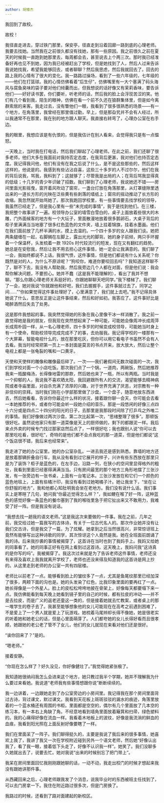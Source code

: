 ```yaml
---
author: 胡臻杰
---
```


我回到了故校。

故校！

我径直走进去，穿过铁门那里，保安亭，径直走到沿着回廊一路到底的心理老师。我要去找她。当然我在之前很久都没有找她，那有一些原因。我之前很久之前在夏天的时候我一直跑到她那里去，每周都会去，甚至说去上个两三次。那时我已经准备好再也见不到她，因为我已经被赶出了学校，但是她找到了人，然后人过来告诉我说她找我，希望我能够回去，或者聊聊？然后我思虑，然后我就回去了。回去的路上我的心情有了很大的变化。我一路路过操场，看到了一些六年级的，七年级的——他们在打篮球。我的心情仿佛看着“后生仔”，仿佛嘴里有一大个塞满了码头海风与腐鱼臭味的袋子要对他们倾囊而出，但我想说的话好像又有茉莉香味，要告诉他们——好好读书罢，你们要听，听老师的话，然后我的脸上会浮现苦涩的笑。他们有几个看到我，陌生的眼神，仿佛在看一个前不久还在狼群集体里，但是如今离群索居的来客。我走过去，没有瞥他们一眼，我看到了很多很熟悉的场景——有一个地方，在角落里，我曾经在那里值过勤，早上，但是那旮旯并不会有人经过，所以我通常不在那里，我在别的地方跟人聊天。我直接右转弯了，心理办公室在右手边。

我的眼里，我想应该是有仇恨的，但是我估计在别人看来，会觉得我只是有一点愠怒。

一天晚上，当时我在打电话，然后我们聊起了心理老师。在此之前，我们还聊了很多老师，他们大多在我面前对我持否定态度，在我背后更甚，我对他们也持否定态度。我记得我问他，他们有没有在我之后说了什么，是不是这些那些的，然后这样这样的，他说是的。我感到有些沾沾自喜，这些三十多岁的人不过尔尔，他们在我的背后说我，骂我，我料到了；这就够了；尽管我是出局的人；在背后骂我显得真的低级；十几岁的青少年识破了招数。我们聊到了心理老师，我说她还不错——房间里面光影摇曳，窗开着风吹动了窗帘，一盏台灯放在角落那里，从灯罩缝隙里透出来的一道长方形的光映在泛些黄有些剥落的墙纸上；窗帘的摇动推动了长方形的收缩。我忽然就开始骂她了。那次我跑回学校里，有一些事情要去找学校的领导，我虽然已经走了，但是我心里有一些“未完成的事情”，我于是找到他们。在三楼，我把整个故事讲了一遍。校领导办公室的墙雪白雪白的，桌子上面放着些很大的木雕，门外面候客的地方有一个大坛子，里面散漫地放着很多鹅卵石，大桌子背后的柜子里满满当当地塞了很多红色蓝色的文件夹，墙上挂着锦旗，挂着水墨画。他们在我们面前放了几杯半满的水，摸上去温的。一个四十多岁的女人跟我们谈。她把两条腿缠在一起，右脚搁在左脚上，露出光光的脚背。她的身子前倾，两只手环握着一个保温杯，头发梳着一款 1920s 时代较流行的短发，现在又有翻红的趋势。她总是在安慰我，然后让我不用去担心这件事情，她一定会让我满意的。我们聊了一会，我始终都说不上话。我很气愤，这件事情，但是他们都说有什么关系呢？你既然是对的人，为什么不原谅呢？“狗咬你，难道你要咬回去吗”？我知道这样聊不了，聊不下去，我没有人帮助我，然后我旁边几个人都在对面，但是他们说：我会帮你解决问题，不要担心。她并不蠢（这是我不能理解的），看出了我并不想聊。“那么你跟心理老师关系挺好的，你跟她聊聊天吧同学。”我下楼梯了。我们聊了一会，她对我说“你就跟他和好吧，我们去握握手，这件事就过去了。同学之间......”“你如果觉得这件事处理好了，心里满意了，我们就上去吧。”我不记得具体她说了什么，意思反正是让这件事结束，然后和好如初。我答应了。这件事好比是喝醉酒然后失去了处男。

这是那件我想起的事。我突然觉得她的形象在我心里像干冰一样消散了。我之前一直觉得她是我的朋友，但我现在突然想起来了一种可能，可能她会像周冲长成周萍长成周朴园一样，从一名心理老师，四十多岁的时候变成校领导，可能她当时身上有一个使命，帮助校领导完成完成不了的事，去劝服我。我记得学校的一楼那有一个大屏幕，智能电视什么的，放在那里吃灰，但你可以用它看电子书虽然不会有人去看。我当时经常把第一页上一本封面是莫言的书点开来，放大放大，然后让整个电视上都是一张龟裂的嘴和一口黄牙。

天使和天使样的雕像和雕像最后碎了。一次——我们暑假间无数次碰面的一次，我们到学校对面一个小店吃饭。那次我们点了一个锅，一道肉，两碗饭，然后她推荐我来一瓶酸梅汤，长得像地雷的那款，然后她也来了一瓶，所以有两瓶。当时我是一个抑郁的人，我说我不喜欢晒太阳，我回避跟所有人的交流，渴望能够去精神病院或者寺庙里面，对自杀充满了浓厚的兴趣，对于世界充满了厌恶，对宗教有一种非信仰的崇拜。当时我们刚在小学部那里做了沙盘，一个盘子，随意地放东西进去，然后她看看，告诉你你最近什么样的状况，接着跟你聊一会天，你可能会去看一本她推荐的书，或者你可能会听一段她介绍的音乐。那是一段悠闲的好像三点四十六分或是四点二十四分的阳光的日子，去那里是我那段时间除了打乒乓之外唯二的事情。我们好像做过两次沙盘，第二次比起第一次，“思绪整理了很多”。那顿饭很好吃。虽然说他家只有那一道菜像是天上的厨师做的，剩下的都跟泥一样。我后来点外卖的时候专门找过那家店然后点了，一样很好吃；我也跟别人说“你可以去那里吃吃看，很好吃”，奇特的是他们都不会点我吃的那一道菜，但是他们都说“这个饭店很不错，我后来也经常来”。

我走进了她的办公室里。她的办公室杂乱。一进去我还是感到熟悉。靠墙的地方还是放着那辆折叠自行车，我从没有看到过它展开的样子，兴许有些东西放在那里只是为了装饰？柜子是蓝色的，在左手边，沿路一列，在狭小的空间里显得格外的粗壮，我看到里面已经塞得满满当当。只有房间最宽的那个地方三角形地摆了三张沙发，有一张旁边有一张书桌，上面有一台笔记本。三张沙发放在和它们一个颜色的蓝色地毯上，上面有些橘汁印，我没有看到过她喝橘子汁。她让我坐下，“坐在让你舒服的地方”，我和他都心知肚明我会坐在老地方。我们没有说什么话。我们事实上是寒暄了几句，她问我“你最近觉得怎么样？”，我如鲠在喉了好一阵，这种蓝色的感觉好像一条蓝色的餐巾塞到了我的喉咙里急于把它扯出来又不敢用力，我难受了好一阵。但是我没有说话。

“我想去找一趟我的语文老师。”这是我这次来要做的一件事。我在之前，几年之前，我交给过她一篇我写的古体诗，有关于一位古代名人的。那次作业她并没有让我们交古诗，但是我交了一篇，为了炫耀。她拿到之后当然很高兴，非常惊讶班上竟然有能够写出这种诗歌的同学，其次惊讶这个人竟然是我。她在全班面前朗诵了我的诗。后来我抄袭的事情被揭穿了，这首诗在当时也到了我妈手上。我妈又给她的同事看了。她的同事正好有在网上看到过这首诗。这天晚上，我妈问我“这诗真的是你写的吗”。我被揭穿了。我这次过来就是为了告诉老师这件事情，老师还没有来得及喜欢上我我就离开学校了，老师也还没来得及知道我的这首诗是网上抄的。从这里走到老师的办公室一共有四层楼。

老师比以前老了一点。能够看到脸上的皱纹多了一点，尤其是鱼尾纹那里已经加深了很多，两颊下面的沟也是。她的头发染了红色，比我印象里面的要再红了一点。她长得像是一个外星人。脸上的皮松松垮垮地披在骨架上，好像每天都要塌下来一点。我仿佛能看到每天晚上她看到镜子里的自己的时候，都有拉皮的冲动——并不是去拉皮，而是广义的返老还童这一类的，但是接着她就去忙教案，或者桌上的那一堆学生的卷子去了。我甚至能够想象他的女儿可能现在在高考之前遇到困难了，不是爱上了一个男人就是爱上了玩游戏。她梳着马尾辫却长得不像她，她是很老实的听着她和她老公的话，但是心里面萌芽了。人们都夸她的女儿长得好看而且很孝顺，她跟她的老公老了管不了女儿，他们的女儿就现在来看对他们还是很好。

“诶你回来了？”是的。

“嗯老师。”

接着安静。

“你现在怎么样了？好久没见，你好像健壮了。”我觉得她紧张极了。

我知道她很纳闷我怎么会进来这个地方，她只教过我半个学期，她并不理解我为什么要过来看她。我说道“老师我有些事情想跟你说”断断续续的。

我一边讲着，一边跟她走到了办公室旁边的小房间里。我记得我在那个房间里面背过古诗，背过课文，默过课文。我看到天花板上斑斑驳驳的漏水的痕迹，角落里放着的一个蓝水桶还有周围的书柜。里面都是空空的，偶尔有几个里面放了几本空的练习本，有一本右上角缺了角。不经意地看到墙角里面放着簸箕和扫帚，绿色塑料的。我的心痛得好像在流血一样。我看着木地板上的波纹，好像是我流淌的鲜血的血痕，我看到阳光照在上面反射好像要瞎了一样。

我们在里面呆了一阵子。我们聊得挺久的，主要是我说了我后来的很多事情，她喜欢上我了，我讲了我又一次在学校附近碰到另外一个语文老师，然后她“好像认出我了，看了我一眼，接着低下头走了，好像不认识我一样”。她笑了。我们没聊多久她就出去了，说要去忙。她对我说“出来的时候别忘了把门带上”。

我呆在房间里面回忆我刚刚跟她聊的话，一动不动，我走出校门的时候才想起来我没有跟她讲那件事。

从西藏回来之后，心理老师跟我发了个消息，说我毕业时的东西被班主任找到了，可以去门房拿一下。我住在附近路过很多次，但是门房换了。

我路过的时候，还看到了路对面建起的新校区。
